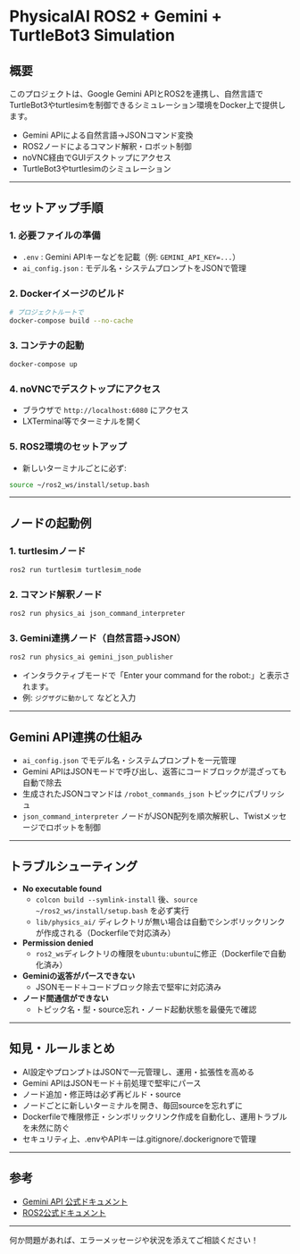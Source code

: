 # PhysicalAI ROS2 + Gemini + TurtleBot3 Simulation

## 概要

このプロジェクトは、Google Gemini APIとROS2を連携し、自然言語でTurtleBot3やturtlesimを制御できるシミュレーション環境をDocker上で提供します。

- Gemini APIによる自然言語→JSONコマンド変換
- ROS2ノードによるコマンド解釈・ロボット制御
- noVNC経由でGUIデスクトップにアクセス
- TurtleBot3やturtlesimのシミュレーション

---

## セットアップ手順

### 1. 必要ファイルの準備
- `.env` : Gemini APIキーなどを記載（例: `GEMINI_API_KEY=...`）
- `ai_config.json` : モデル名・システムプロンプトをJSONで管理

### 2. Dockerイメージのビルド
```bash
# プロジェクトルートで
docker-compose build --no-cache
```

### 3. コンテナの起動
```bash
docker-compose up
```

### 4. noVNCでデスクトップにアクセス
- ブラウザで `http://localhost:6080` にアクセス
- LXTerminal等でターミナルを開く

### 5. ROS2環境のセットアップ
- 新しいターミナルごとに必ず:
```bash
source ~/ros2_ws/install/setup.bash
```

---

## ノードの起動例

### 1. turtlesimノード
```bash
ros2 run turtlesim turtlesim_node
```

### 2. コマンド解釈ノード
```bash
ros2 run physics_ai json_command_interpreter
```

### 3. Gemini連携ノード（自然言語→JSON）
```bash
ros2 run physics_ai gemini_json_publisher
```
- インタラクティブモードで「Enter your command for the robot:」と表示されます。
- 例: `ジグザグに動かして` などと入力

---

## Gemini API連携の仕組み

- `ai_config.json` でモデル名・システムプロンプトを一元管理
- Gemini APIはJSONモードで呼び出し、返答にコードブロックが混ざっても自動で除去
- 生成されたJSONコマンドは `/robot_commands_json` トピックにパブリッシュ
- `json_command_interpreter` ノードがJSON配列を順次解釈し、Twistメッセージでロボットを制御

---

## トラブルシューティング

- **No executable found**
  - `colcon build --symlink-install` 後、`source ~/ros2_ws/install/setup.bash` を必ず実行
  - `lib/physics_ai/` ディレクトリが無い場合は自動でシンボリックリンクが作成される（Dockerfileで対応済み）
- **Permission denied**
  - `ros2_ws`ディレクトリの権限を`ubuntu:ubuntu`に修正（Dockerfileで自動化済み）
- **Geminiの返答がパースできない**
  - JSONモード＋コードブロック除去で堅牢に対応済み
- **ノード間通信ができない**
  - トピック名・型・source忘れ・ノード起動状態を最優先で確認

---

## 知見・ルールまとめ

- AI設定やプロンプトはJSONで一元管理し、運用・拡張性を高める
- Gemini APIはJSONモード＋前処理で堅牢にパース
- ノード追加・修正時は必ず再ビルド・source
- ノードごとに新しいターミナルを開き、毎回sourceを忘れずに
- Dockerfileで権限修正・シンボリックリンク作成を自動化し、運用トラブルを未然に防ぐ
- セキュリティ上、.envやAPIキーは.gitignore/.dockerignoreで管理

---

## 参考
- [Gemini API 公式ドキュメント](https://ai.google.dev/gemini-api/docs?hl=ja)
- [ROS2公式ドキュメント](https://docs.ros.org/en/)

---

何か問題があれば、エラーメッセージや状況を添えてご相談ください！